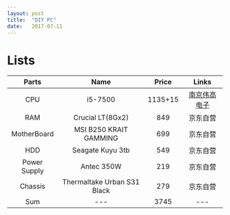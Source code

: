 ```yaml
---
layout: post
title:  "DIY PC"
date:   2017-07-11
---
```



# Lists

|Parts|Name|Price|Links|
|:-:|:-:|:-:|:-:|
|CPU|i5-7500|1135+15|[南京伟高电子](https://item.taobao.com/item.htm?spm=a230r.1.14.56.ebb2eb2WWpI6H&id=544435005173&ns=1&abbucket=10#detail)|
|RAM|Crucial LT(8Gx2)|849|京东自营|
|MotherBoard|MSI B250 KRAIT GAMMING|699|京东自营|
|HDD|Seagate Kuyu 3tb|549|京东自营|
|Power Supply|Antec 350W|219|京东自营|
|Chassis|Thermaltake Urban S31 Black|279|京东自营|
|Sum|---|3745|---|




